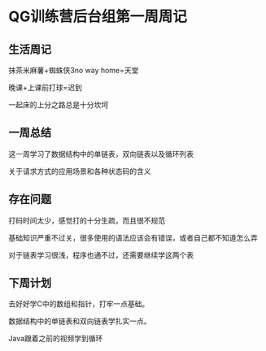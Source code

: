 # QG训练营后台组第一周周记

## 生活周记

抹茶米麻薯+蜘蛛侠3no way home=天堂

晚课+上课前打球=迟到

一起床的上分之路总是十分坎坷

## **一周总结**

这一周学习了数据结构中的单链表，双向链表以及循环列表

关于请求方式的应用场景和各种状态码的含义 

## 存在问题

打码时间太少，感觉打的十分生疏，而且很不规范

基础知识严重不过关，很多使用的语法应该会有错误，或者自己都不知道怎么弄

对于链表学习很浅，程序也通不过，还需要继续学这两个表

## 下周计划

去好好学C中的数组和指针，打牢一点基础。

数据结构中的单链表和双向链表学扎实一点。

Java跟着之前的视频学到循环



